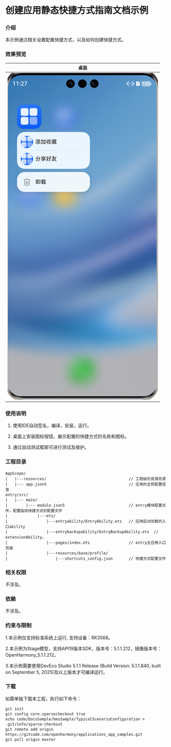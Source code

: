 # 创建应用静态快捷方式指南文档示例

### 介绍

本示例通过相关设置配置快捷方式，以及如何创建快捷方式。

### 效果预览

| 桌面                              |
|---------------------------------|
|![img.png](screenshots/img.png) |

### 使用说明

1. 使用IDE自动签名，编译，安装，运行。

2. 桌面上安装图标按钮，展示配置的快捷方式的名称和图标。

3. 通过自动测试框架可进行测试及维护。

### 工程目录
```
AppScope/
|   |---resources/                                    // 工程级的资源目录
|   |--- app.json5                                    // 应用的全局配置信息
entry/src/
|   |--- main/
|        |--- module.json5                            // entry模块配置文件，配置指向快捷方式的配置文件
|             |---ets/
|                 |---entryability/EntryAbility.ets   // 应用启动加载的入口ability
|                 |---entrybackupability/EntryBackupAbility.ets  // extensionAbility。
|                 |---pages/index.ets                 // entry主应用入口页面
|                 |---resources/base/profile/
|                     |---shortcuts_config.json       // 快捷方式配置文件
```

### 相关权限

不涉及。

### 依赖

不涉及。

### 约束与限制

1.本示例仅支持标准系统上运行, 支持设备：RK3568。

2.本示例为Stage模型，支持API19版本SDK，版本号：5.1.1.212，镜像版本号：OpenHarmony_5.1.1.212。

3.本示例需要使用DevEco Studio 5.1.1 Release (Build Version: 5.1.1.840, built on September 5, 2025)及以上版本才可编译运行。

### 下载

如需单独下载本工程，执行如下命令：

````
git init
git config core.sparsecheckout true
echo code/DocsSample/bmsSample/TypicalScenarioConfiguration > .git/info/sparse-checkout
git remote add origin https://gitcode.com/openharmony/applications_app_samples.git
git pull origin master
````